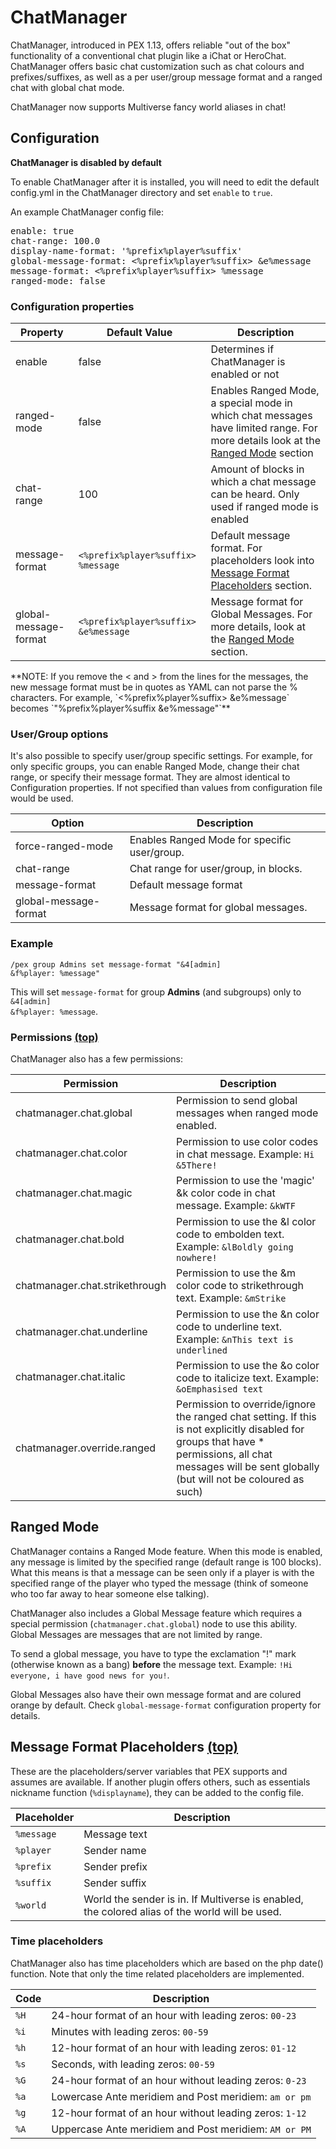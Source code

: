 # ChatManager
ChatManager, introduced in PEX 1.13, offers reliable "out of the box" functionality of a conventional chat plugin like a iChat or HeroChat.  ChatManager offers basic chat customization such as chat colours and prefixes/suffixes, as well as a per user/group message format and a ranged chat with global chat mode.

ChatManager now supports Multiverse fancy world aliases in chat!

## Configuration
**ChatManager is disabled by default**

To enable ChatManager after it is installed, you will need to edit the default config.yml in the ChatManager directory and set `enable` to `true`.

An example ChatManager config file:
<pre>enable: true
chat-range: 100.0
display-name-format: '%prefix%player%suffix'
global-message-format: <%prefix%player%suffix> &e%message
message-format: <%prefix%player%suffix> %message
ranged-mode: false</pre>

### Configuration properties
<table width="100%">
<thead><tr><th width="20%">Property</th><th>Default Value</th><th>Description</th></tr></thead>
<tbody>
<tr>
  <td>enable</td><td>false</td><td>Determines if ChatManager is enabled or not</td>
</tr>
<tr>
  <td>ranged-mode</td><td>false</td>
  <td>Enables Ranged Mode, a special mode in which chat messages have limited range.  For more details look at the <a href="#wiki-ranged-mode">Ranged Mode</a> section</td>
</tr>
<tr>
  <td>chat-range</td><td>100</td>
  <td>Amount of blocks in which a chat message can be heard.  Only used if ranged mode is enabled</td>
</tr>
<tr>
  <td>message-format</td><td><code>&lt;%prefix%player%suffix&gt; %message</code></td>
  <td>Default message format.  For placeholders look into <a href="#Message-Format-Placeholders">Message Format Placeholders</a> section.</td>
</tr>
<tr>
  <td>global-message-format</td><td><code>&lt;%prefix%player%suffix&gt; &e%message</code></td>
  <td>Message format for Global Messages.  For more details, look at the <a href="#ranged-mode">Ranged Mode</a> section.</td>
</tr>
</tbody>
</table>
**NOTE: If you remove the &lt; and &gt; from the lines for the messages, the new message format must be in quotes as YAML can not parse the % characters.  For example, `<%prefix%player%suffix> &e%message` becomes `"%prefix%player%suffix &e%message"`**

### User/Group options
It's also possible to specify user/group specific settings.  For example, for only specific groups, you can enable Ranged Mode, change their chat range, or specify their message format. They are almost identical to Configuration properties.
If not specified than values from configuration file would be used.
<table width="100%">
<thead>
<tr>
  <th>Option</th><th>Description</th>
</tr>
</thead>
<tbody>
<tr>
  <td>force-ranged-mode</td>
  <td>Enables Ranged Mode for specific user/group.</td>
</tr>
<tr>
  <td>chat-range</td>
  <td>Chat range for user/group, in blocks.</td>
</tr>
<tr>
  <td>message-format</td>
  <td>Default message format</td>
</tr>
<tr>
  <td>global-message-format</td>
  <td>Message format for global messages.</td>
</tr>
</tbody>
</table>

### Example ###
<code>/pex group Admins set message-format "&4[admin] &f%player: %message"</code>

This will set <code>message-format</code> for group __Admins__ (and subgroups) only to <code>&4[admin] &f%player: %message</code>.

### Permissions <a name="Permissions"></a> <a href="#index">(top)</a>
ChatManager also has a few permissions:
<table width="100%">
<thead>
<tr>
    <th>Permission</th><th>Description</th>
</tr>
</thead>
<tbody>
<tr>
  <td>chatmanager.chat.global</td>
  <td>Permission to send global messages when ranged mode enabled.</td>
</tr>
<tr>
  <td>chatmanager.chat.color</td>
  <td>Permission to use color codes in chat message. Example: <code>Hi &5There!</code></td>
</tr>
<tr>
  <td>chatmanager.chat.magic</td>
  <td>Permission to use the 'magic' &k color code in chat message. Example: <code>&kWTF</code></td>
</tr>
<tr>
  <td>chatmanager.chat.bold</td>
  <td>Permission to use the &l color code to embolden text. Example: <code>&lBoldly going nowhere!</code></td>
</tr>
<tr>
  <td>chatmanager.chat.strikethrough</td>
  <td>Permission to use the &m color code to strikethrough text. Example: <code>&mStrike</code></td>
</tr>
<tr>
  <td>chatmanager.chat.underline</td>
  <td>Permission to use the &n color code to underline text. Example: <code>&nThis text is underlined</code></td>
</tr>
<tr>
  <td>chatmanager.chat.italic</td>
  <td>Permission to use the &o color code to italicize text. Example: <code>&oEmphasised text</code></td>
</tr>
<tr>
  <td>chatmanager.override.ranged</td>
  <td>Permission to override/ignore the ranged chat setting.  If this is not explicitly disabled for groups that have * permissions, all chat messages will be sent globally (but will not be coloured as such)</td>
</tr>
</tbody>
</table>

## Ranged Mode
ChatManager contains a Ranged Mode feature.  When this mode is enabled, any message is limited by the specified range (default range is 100 blocks).  What this means is that a message can be seen only if a player is with the specified range of the player who typed the message (think of someone who too far away to hear someone else talking).

ChatManager also includes a Global Message feature which requires a special permission (<code>chatmanager.chat.global</code>) node to use this ability.   Global Messages are messages that are not limited by range.

To send a global message,  you have to type the exclamation "!" mark (otherwise known as a bang) **before** the message text.
Example: <code>!Hi everyone, i have good news for you!</code>.

Global Messages also have their own message format and are colured orange by default.  Check <code>global-message-format</code> configuration property for details.

## Message Format Placeholders <a name="Message-Format-Placeholders"></a> <a href="#index">(top)</a>
These are the placeholders/server variables that PEX supports and assumes are available.  If another plugin offers others, such as essentials nickname function (`%displayname`), they can be added to the config file.
<table width="100%">
<thead>
<tr>
  <th>Placeholder</th>
  <th>Description</th>
</tr>
</thead>
<tbody>
<tr>
  <td><code>%message</code></td>
  <td>Message text</td>
</tr>
<tr>
  <td><code>%player</code></td>
  <td>Sender name</td>
</tr>
<tr>
  <td><code>%prefix</code></td>
  <td>Sender prefix</td>
</tr>
<tr>
  <td><code>%suffix</code></td>
  <td>Sender suffix</td>
</tr>
<tr>
  <td><code>%world</code></td>
  <td>World the sender is in.  If Multiverse is enabled, the colored alias of the world will be used.</td>
</tr>
</tbody>
</table>

### Time placeholders
ChatManager also has time placeholders which are based on the php date() function.  Note that only the time related placeholders are implemented.
<table width="100%">
<thead>
<tr>
  <th>Code</th>
  <th>Description</th>
</tr>
</thead>
<tbody>
<tr>
  <td><code>%H</code></td>
  <td>24-hour format of an hour with leading zeros: <code>00-23</code></td>
</tr>
<tr>
  <td><code>%i</code></td>
  <td>Minutes with leading zeros: <code>00-59</code></td>
</tr>
<tr>
  <td><code>%h</code></td>
  <td>12-hour format of an hour with leading zeros: <code>01-12</code></td>
</tr>
<tr>
  <td><code>%s</code></td>
  <td>Seconds, with leading zeros: <code>00-59</code></td>
</tr>
<tr>
  <td><code>%G</code></td>
  <td>24-hour format of an hour without leading zeros: <code>0-23</code></td>
</tr>
<tr>
  <td><code>%a</code></td>
  <td>Lowercase Ante meridiem and Post meridiem: <code>am or pm</code></td>
</tr>
<tr>
  <td><code>%g</code></td>
  <td>12-hour format of an hour without leading zeros: <code>1-12</code></td>
</tr>
<tr>
  <td><code>%A</code></td>
  <td>Uppercase Ante meridiem and Post meridiem: <code>AM or PM</code></td>
</tr>
</tbody>
</table>